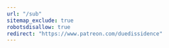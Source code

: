```yaml
---
url: "/sub"
sitemap_exclude: true
robotsdisallow: true
redirect: "https://www.patreon.com/duedissidence"
---
```

